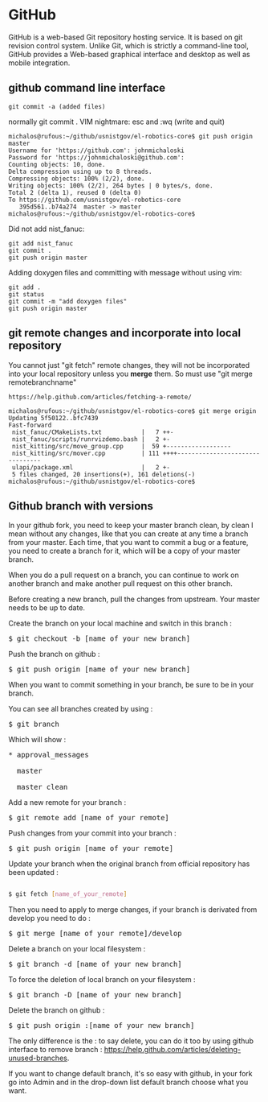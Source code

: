 GitHub
===========

GitHub is a web-based Git repository hosting service. It is based on git revision control system. Unlike Git, which is strictly a command-line tool, GitHub provides a Web-based graphical interface and desktop as well as mobile integration. 

github command line interface
-----------
    git commit -a (added files)
normally git commit .
VIM nightmare: esc and :wq  (write and quit)


    michalos@rufous:~/github/usnistgov/el-robotics-core$ git push origin master
    Username for 'https://github.com': johnmichaloski
    Password for 'https://johnmichaloski@github.com': 
    Counting objects: 10, done.
    Delta compression using up to 8 threads.
    Compressing objects: 100% (2/2), done.
    Writing objects: 100% (2/2), 264 bytes | 0 bytes/s, done.
    Total 2 (delta 1), reused 0 (delta 0)
    To https://github.com/usnistgov/el-robotics-core
       395d561..b74a274  master -> master
    michalos@rufous:~/github/usnistgov/el-robotics-core$ 

Did not add nist_fanuc:

    git add nist_fanuc
    git commit .
    git push origin master

Adding doxygen files and committing with message without using vim:

    git add .
    git status
    git commit -m "add doxygen files"
    git push origin master



git remote changes and incorporate into local repository
-------------------------------------------------------------
You cannot just "git fetch" remote changes, they will not be incorporated into your
local repository unless you **merge** them. So must use "git merge remotebranchname"

    https://help.github.com/articles/fetching-a-remote/

    michalos@rufous:~/github/usnistgov/el-robotics-core$ git merge origin
    Updating 5f50122..bfc7439
    Fast-forward
     nist_fanuc/CMakeLists.txt           |   7 ++-
     nist_fanuc/scripts/runrvizdemo.bash |   2 +-
     nist_kitting/src/move_group.cpp     |  59 +------------------
     nist_kitting/src/mover.cpp          | 111 ++++--------------------------------
     ulapi/package.xml                   |   2 +-
     5 files changed, 20 insertions(+), 161 deletions(-)
    michalos@rufous:~/github/usnistgov/el-robotics-core$ 

Github branch with versions
-----------------------------
In your github fork, you need to keep your master branch clean, by clean I mean without any changes, like that you can create at any time a branch from your master. Each time, that you want to commit a bug or a feature, you need to create a branch for it, which will be a copy of your master branch.


When you do a pull request on a branch, you can continue to work on another branch and make another pull request on this other branch.

Before creating a new branch, pull the changes from upstream. Your master needs to be up to date.

Create the branch on your local machine and switch in this branch :

<pre>$ git checkout -b [name_of_your_new_branch]</pre>

Push the branch on github :

<pre>$ git push origin [name_of_your_new_branch]</pre>
 
When you want to commit something in your branch, be sure to be in your branch.

You can see all branches created by using :


<pre>$ git branch</pre>

Which will show :

<pre>* approval_messages

  master

  master_clean</pre>

 

Add a new remote for your branch :

 

<pre>$ git remote add [name_of_your_remote] <url></pre>

 

Push changes from your commit into your branch :

 

<pre>$ git push origin [name_of_your_remote]</pre>

 

Update your branch when the original branch from official repository has been updated :

 

```sh

$ git fetch [name_of_your_remote]

```

Then you need to apply to merge changes, if your branch is derivated from develop you need to do :

 

<pre>$ git merge [name_of_your_remote]/develop</pre>

 

Delete a branch on your local filesystem :

 

<pre>$ git branch -d [name_of_your_new_branch]</pre>

 

To force the deletion of local branch on your filesystem :

 

<pre>$ git branch -D [name_of_your_new_branch]</pre>

 

Delete the branch on github :

 

<pre>$ git push origin :[name_of_your_new_branch]</pre>

 

The only difference is the : to say delete, you can do it too by using github interface to remove branch : https://help.github.com/articles/deleting-unused-branches.

 

If you want to change default branch, it's so easy with github, in your fork go into Admin and in the drop-down list default branch choose what you want.

